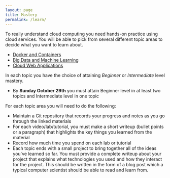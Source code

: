 ```yaml
---
layout: page
title: Mastery
permalink: /learn/
---
```


To really understand cloud computing you need hands-on practice using cloud services. You will be able to pick from several different topic areas to decide what you want to learn about.

  - [Docker and Containers](/learn/docker/)
  - [Big Data and Machine Learning](/learn/bigdata/)
  - [Cloud Web Applications](/learn/web/)

In each topic you have the choice of attaining *Beginner* or *Intermediate* level mastery.
 - By **Sunday October 29th** you must attain Beginner level in at least two topics and Intermediate level in one topic

For each topic area you will need to do the following:
  - Maintain a Git repository that records your progress and notes as you go through the linked materials
  - For each video/lab/tutorial, you must make a short writeup (bullet points or a paragraph) that highlights the key things you learned from the material
  - Record how much time you spend on each lab or tutorial
  - Each topic ends with a small project to bring together all of the ideas you've learned so far. You must provide a complete writeup about your project that explains what technologies you used and how they interact for the project. This should be written in the form of a blog post which a typical computer scientist should be able to read and learn from.
